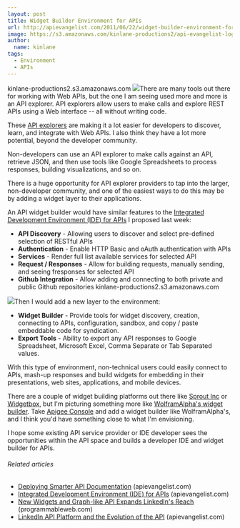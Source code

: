 ```yaml
---
layout: post
title: Widget Builder Environment for APIs
url: http://apievangelist.com/2011/06/22/widget-builder-environment-for-apis/
image: https://s3.amazonaws.com/kinlane-productions2/api-evangelist-logos/api-evangelist-butterfly-vertical.png
author:
  name: kinlane
tags:
  - Environment
  - APIs
---
```

kinlane-productions2.s3.amazonaws.com [![](http://kinlane-productions.s3.amazonaws.com/api-evangelist/apigee-api-console.jpg)](http://apigee.com/about/products_togo.html "Apigee Console")There are many tools out there for working with Web APIs, but the one I am seeing used more and more is an API explorer. API explorers allow users to make calls and explore REST APIs using a Web interface -- all without writing code.

These [API explorers](http://apievangelist.com/2011/03/24/explorers-open-api-access-beyond-developers/ "API explorers") are making it a lot easier for developers to discover, learn, and integrate with Web APIs. I also think they have a lot more potential, beyond the developer community.

Non-developers can use an API explorer to make calls against an API, retrieve JSON, and then use tools like Google Spreadsheets to process responses, building visualizations, and so on.

There is a huge opportunity for API explorer providers to tap into the larger, non-developer community, and one of the easiest ways to do this may be by adding a widget layer to their applications.

An API widget builder would have similar features to the [Integrated Development Environment (IDE) for APIs](http://apievangelist.com/2011/06/18/integrated-development-environment-ide-for-apis/ "Integrated Development Environment (IDE) for APIs") I proposed last week:

*   **API Discovery** - Allowing users to discover and select pre-defined selection of RESTful APIs
*   **Authentication** - Enable HTTP Basic and oAuth authentication with APIs
*   **Services** - Render full list available services for selected API
*   **Request / Responses** - Allow for building requests, manually sending, and seeing fresponses for selected API
*   **Github Integration** - Allow adding and connecting to both private and public Github repositories
kinlane-productions2.s3.amazonaws.com

[![](http://kinlane-productions.s3.amazonaws.com/api-evangelist/wolfram-alpha/wolfram-alpha-widget-builder.png)](http://developer.wolframalpha.com/widgetbuilder/ "WolframAlphas widget builder")Then I would add a new layer to the environment:

*   **Widget Builder** - Provide tools for widget discovery, creation, connecting to APIs, configuration, sandbox, and copy / paste embeddable code for syndication.
*   **Export Tools** - Ability to export any API responses to Google Spreadsheet, Microsoft Excel, Comma Separate or Tab Separated values.

With this type of environment, non-technical users could easily connect to APIs, mash-up responses and build widgets for embedding in their presentations, web sites, applications, and mobile devices.

There are a couple of widget building platforms out there like [Sprout Inc](http://sproutinc.com/ "Sprout Inc") or [Widgetbox](http://www.widgetbox.com/overview/ "Widgetbox"), but I'm picturing something more like [WolframAlpha's widget builder](http://developer.wolframalpha.com/widgetbuilder/ "WolframAlphas Widget Builder"). Take [Apigee Console](http://apigee.com/about/products_togo.html "Apigee Console") and add a widget builder like WolframAlpha's, and I think you'd have something close to what I'm envisioning.

I hope some existing API service provider or IDE developer sees the opportunities within the API space and builds a developer IDE and widget builder for APIs.

###### Related articles

*   [Deploying Smarter API Documentation](http://apievangelist.com/2011/06/17/deploying-smarter-api-documentation/) (apievangelist.com)
*   [Integrated Development Environment (IDE) for APIs](http://apievangelist.com/2011/06/18/integrated-development-environment-ide-for-apis/) (apievangelist.com)
*   [New Widgets and Graph-like API Expands LinkedIn's Reach](http://blog.programmableweb.com/2011/04/15/new-widgets-and-graph-like-api-expands-linkedins-reach/) (programmableweb.com)
*   [LinkedIn API Platform and the Evolution of the API](http://apievangelist.com/2011/04/13/linkedin-api-platform-and-the-evolution-of-the-api/) (apievangelist.com)